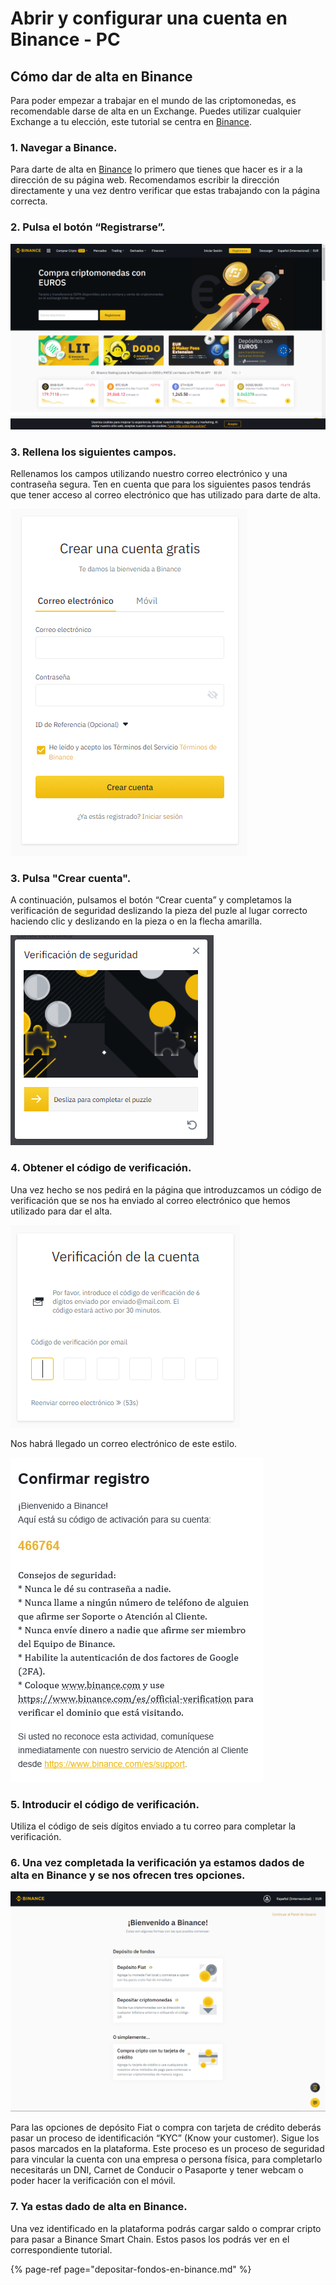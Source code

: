 # Abrir y configurar una cuenta en Binance - PC

## Cómo dar de alta en Binance

Para poder empezar a trabajar en el mundo de las criptomonedas, es recomendable darse de alta en un Exchange. Puedes utilizar cualquier Exchange a tu elección, este tutorial se centra en [Binance](https://www.binance.com/es).



### 1. Navegar a Binance.

Para darte de alta en [Binance](https://www.binance.com/es) lo primero que tienes que hacer es ir a la dirección de su página web. Recomendamos escribir la dirección directamente y una vez dentro verificar que estas trabajando con la página correcta.



### 2. Pulsa el botón “Registrarse”.



![](../../../.gitbook/assets/binance_1.png)

### 

### 3. Rellena los siguientes campos.

Rellenamos los campos utilizando nuestro correo electrónico y una contraseña segura. Ten en cuenta que para los siguientes pasos tendrás que tener acceso al correo electrónico que has utilizado para darte de alta.



![](../../../.gitbook/assets/binance_2%20%282%29%20%282%29%20%282%29%20%282%29%20%282%29%20%282%29%20%282%29.png)

### 

### 3. Pulsa "Crear cuenta".

A continuación, pulsamos el botón “Crear cuenta” y completamos la verificación de seguridad deslizando la pieza del puzle al lugar correcto haciendo clic y deslizando en la pieza o en la flecha amarilla.



![](../../../.gitbook/assets/binance_4%20%282%29%20%282%29%20%282%29%20%282%29%20%282%29%20%282%29%20%281%29.png)

### 

### 4. Obtener el código de verificación.

Una vez hecho se nos pedirá en la página que introduzcamos un código de verificación que se nos ha enviado al correo electrónico que hemos utilizado para dar el alta.



![](../../../.gitbook/assets/binance_5%20%281%29%20%281%29%20%281%29%20%281%29.png)



Nos habrá llegado un correo electrónico de este estilo.



![](../../../.gitbook/assets/binance_6%20%281%29%20%281%29%20%281%29.png)

### 

### 5. Introducir el código de verificación.

Utiliza el código de seis dígitos enviado a tu correo para completar la verificación.



### 6. Una vez completada la verificación ya estamos dados de alta en Binance y se nos ofrecen tres opciones.



![](../../../.gitbook/assets/binance_7.png)



Para las opciones de depósito Fiat o compra con tarjeta de crédito deberás pasar un proceso de identificación “KYC” \(Know your customer\). Sigue los pasos marcados en la plataforma. Este proceso es un proceso de seguridad para vincular la cuenta con una empresa o persona física, para completarlo necesitarás un DNI, Carnet de Conducir o Pasaporte y tener webcam o poder hacer la verificación con el móvil.

### 

### 7. Ya estas dado de alta en Binance.

Una vez identificado en la plataforma podrás cargar saldo o comprar cripto para pasar a Binance Smart Chain. Estos pasos los podrás ver en el correspondiente tutorial.



{% page-ref page="depositar-fondos-en-binance.md" %}



